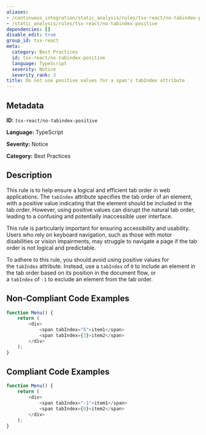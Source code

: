 ```yaml
---
aliases:
- /continuous_integration/static_analysis/rules/tsx-react/no-tabindex-positive
- /static_analysis/rules/tsx-react/no-tabindex-positive
dependencies: []
disable_edit: true
group_id: tsx-react
meta:
  category: Best Practices
  id: tsx-react/no-tabindex-positive
  language: TypeScript
  severity: Notice
  severity_rank: 3
title: Do not use positive values for a span's tabIndex attribute
---
```

<!--  SOURCED FROM https://github.com/DataDog/datadog-static-analyzer-rule-docs -->


## Metadata
**ID:** `tsx-react/no-tabindex-positive`

**Language:** TypeScript

**Severity:** Notice

**Category:** Best Practices

## Description
This rule is to help ensure a logical and efficient tab order in web applications. The `tabIndex` attribute specifies the tab order of an element, with a positive value indicating that the element should be included in the tab order. However, using positive values can disrupt the natural tab order, leading to a confusing and potentially inaccessible user interface.

This rule is particularly important for ensuring accessibility and usability. Users who rely on keyboard navigation, such as those with motor disabilities or vision impairments, may struggle to navigate a page if the tab order is not logical and predictable.

To adhere to this rule, you should avoid using positive values for the `tabIndex` attribute. Instead, use a `tabIndex` of `0` to include an element in the tab order based on its position in the document flow, or a `tabIndex` of `-1` to exclude an element from the tab order.

## Non-Compliant Code Examples
```typescript
function Menu() {
    return (
        <div>
            <span tabIndex="5">item1</span>
            <span tabIndex={3}>item2</span>
        </div>
    );
}
```

## Compliant Code Examples
```typescript
function Menu() {
    return (
        <div>
            <span tabIndex="-1">item1</span>
            <span tabIndex={0}>item2</span>
        </div>
    );
}
```
